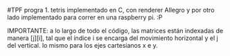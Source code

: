 #TPF progra 1. tetris implementado en C, con renderer Allegro y por otro lado implementado para correr en una raspberry pi. :P

IMPORTANTE: a lo largo de todo el código, las matrices están indexadas de manera [j][i], tal que el índice i se encarga del movimiento horizontal y el j del vertical. lo mismo para los ejes cartesianos x e y.

